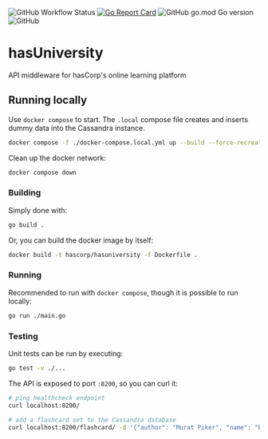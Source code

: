 ![GitHub Workflow Status](https://img.shields.io/github/workflow/status/hascorp/hasuniversity/Golang%20CI) [![Go Report Card](https://goreportcard.com/badge/github.com/hascorp/hasuniversity)](https://goreportcard.com/report/github.com/hascorp/hasuniversity) ![GitHub go.mod Go version](https://img.shields.io/github/go-mod/go-version/hascorp/hasuniversity) ![GitHub](https://img.shields.io/github/license/hascorp/hasuniversity)

hasUniversity
=============

API middleware for hasCorp's online learning platform

## Running locally

Use `docker compose` to start. The `.local` compose file creates and inserts
dummy data into the Cassandra instance.
```bash
docker compose -f ./docker-compose.local.yml up --build --force-recreate
```

Clean up the docker network:
```bash
docker compose down
```

### Building
Simply done with:
```bash
go build .
```
Or, you can build the docker image by itself:
```bash
docker build -t hascorp/hasuniversity -f Dockerfile .
```

### Running
Recommended to run with `docker compose`, though it is possible to run
locally:
```bash
go run ./main.go
```

### Testing
Unit tests can be run by executing:
```bash
go test -v ./...
```

The API is exposed to port `:8200`, so you can curl it:
```bash
# ping healthcheck endpoint
curl localhost:8200/

# add a flashcard set to the Cassandra database
curl localhost:8200/flashcard/ -d '{"author": "Murat Piker", "name": "Being a Gigachad", "tags": ["Murat"], "cards": [{"front": "engineer", "back": "NODDERS"}, {"front": "twitch streamer", "back": "NOPERS"}]}'
```
